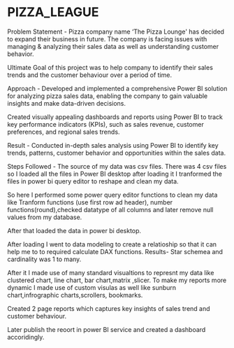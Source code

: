 # PIZZA_LEAGUE
Problem Statement - Pizza company name ‘The Pizza Lounge' has decided to expand their business in future. The company is facing issues with managing & analyzing their sales data as well as understanding customer behavior.

Ultimate Goal of this project was to help company to identify their sales trends and the customer behaviour over a period of time.

Approach - Developed and implemented a comprehensive Power BI solution for analyzing pizza sales data, enabling the company to gain valuable insights and make data-driven decisions.

Created visually appealing dashboards and reports using Power BI to track key performance indicators (KPIs), such as sales revenue, customer preferences, and regional sales trends.

Result - Conducted in-depth sales analysis using Power BI to identify key trends, patterns, customer behavior and opportunities within the sales data.





Steps Followed - The source of my data was csv files. There was 4 csv files so I loaded all the files in Power BI desktop after loading it I tranformed the files in power bi query editor to reshape and clean my data.

So here I performed some power query editor functions to clean my data like Tranform functions (use first row ad header), number functions(round),checked datatype of all columns and later remove null values from my database.

After that loaded the data in power bi desktop.

After loading I went to data modeling to create a relatioship so that it can help me to to required calculate DAX functions.
Results- Star schemea and cardinality was 1 to many.

After it I made use of many standard visualtions to represnt my data like clustered chart, line chart, bar chart,matrix ,slicer.
To make my reports more dynamic I made use of custom visulas as well like sunburn chart,infrographic charts,scrollers, bookmarks.

Created 2 page reports which captures key insights of sales trend and customer behaviour.

Later publish the reoort in power BI service and created a dashboard accoridingly.
